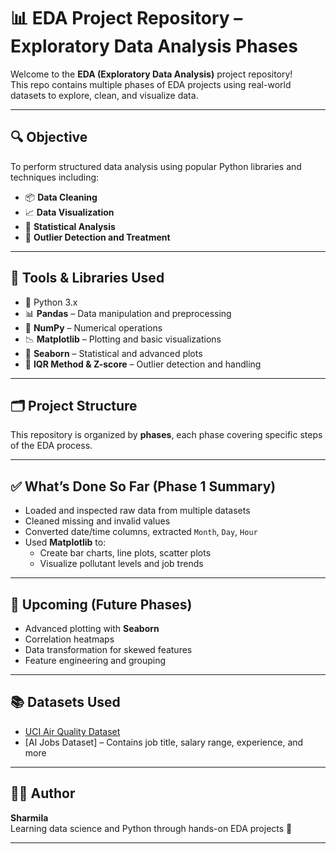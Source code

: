# 📊 EDA Project Repository – Exploratory Data Analysis Phases

Welcome to the **EDA (Exploratory Data Analysis)** project repository!  
This repo contains multiple phases of EDA projects using real-world datasets to explore, clean, and visualize data.

---

## 🔍 Objective

To perform structured data analysis using popular Python libraries and techniques including:

- 📦 **Data Cleaning**  
- 📈 **Data Visualization**  
- 🧮 **Statistical Analysis**  
- 🧹 **Outlier Detection and Treatment**

---

## 🧰 Tools & Libraries Used

- 🐍 Python 3.x  
- 📊 **Pandas** – Data manipulation and preprocessing  
- 🧮 **NumPy** – Numerical operations  
- 📉 **Matplotlib** – Plotting and basic visualizations  
- 📌 **Seaborn** – Statistical and advanced plots  
- 🧼 **IQR Method & Z-score** – Outlier detection and handling

---

## 🗂️ Project Structure

This repository is organized by **phases**, each phase covering specific steps of the EDA process.


---

## ✅ What’s Done So Far (Phase 1 Summary)

- Loaded and inspected raw data from multiple datasets
- Cleaned missing and invalid values 
- Converted date/time columns, extracted `Month`, `Day`, `Hour`
- Used **Matplotlib** to:
  - Create bar charts, line plots, scatter plots
  - Visualize pollutant levels and job trends
---

## 📌 Upcoming (Future Phases)

- Advanced plotting with **Seaborn**
- Correlation heatmaps
- Data transformation for skewed features
- Feature engineering and grouping

---

## 📚 Datasets Used

- [UCI Air Quality Dataset](https://archive.ics.uci.edu/ml/datasets/Air+Quality)
- [AI Jobs Dataset] – Contains job title, salary range, experience, and more

---

## 🙋‍♀️ Author

**Sharmila**  
Learning data science and Python through hands-on EDA projects 🚀

---


